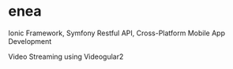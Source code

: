 # enea
Ionic Framework, Symfony Restful API, Cross-Platform Mobile App Development

Video Streaming using Videogular2
